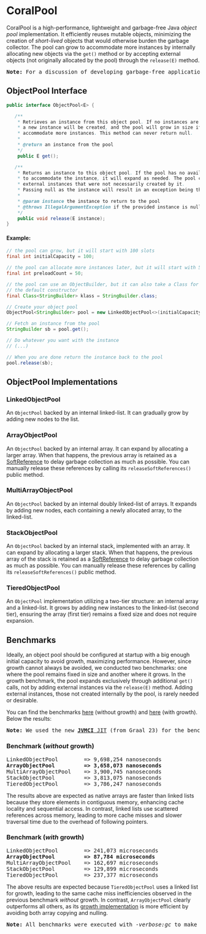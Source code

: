 # CoralPool

CoralPool is a high-performance, lightweight and garbage-free Java _object pool_ implementation. It efficiently reuses mutable objects, minimizing the creation of _short-lived_ objects that would otherwise burden the garbage collector. The pool can grow to accommodate more instances by internally allocating new objects via the `get()` method or by accepting external objects (not originally allocated by the pool) through the `release(E)` method.

<pre>
<b>Note:</b> For a discussion of developing garbage-free applications you should refer to <a href="https://youtu.be/bhzv6lJtuOs">this video</a>
</pre>

## ObjectPool Interface
```java
public interface ObjectPool<E> {

   /**
    * Retrieves an instance from this object pool. If no instances are currently available,
    * a new instance will be created, and the pool will grow in size if necessary to 
    * accommodate more instances. This method can never return null.
    * 
    * @return an instance from the pool
    */
    public E get();

   /**
    * Returns an instance to this object pool. If the pool has no available space 
    * to accommodate the instance, it will expand as needed. The pool can accept 
    * external instances that were not necessarily created by it. 
    * Passing null as the instance will result in an exception being thrown.
    * 
    * @param instance the instance to return to the pool
    * @throws IllegalArgumentException if the provided instance is null
    */
    public void release(E instance);
}
```

#### Example:
```java
// the pool can grow, but it will start with 100 slots
final int initialCapacity = 100;

// the pool can allocate more instances later, but it will start with 50 instances
final int preloadCount = 50;

// the pool can use an ObjectBuilder, but it can also take a Class for creating instances through
// the default constructor
final Class<StringBuilder> klass = StringBuilder.class;

// Create your object pool
ObjectPool<StringBuilder> pool = new LinkedObjectPool<>(initialCapacity, preloadCount, klass);

// Fetch an instance from the pool
StringBuilder sb = pool.get();

// Do whatever you want with the instance
// (...)

// When you are done return the instance back to the pool
pool.release(sb);
```
## ObjectPool Implementations

### LinkedObjectPool

An `ObjectPool` backed by an internal linked-list. It can gradually grow by adding new nodes to the list.

### ArrayObjectPool

An `ObjectPool` backed by an internal array. It can expand by allocating a larger array. When that happens, the previous array is retained as a [SoftReference](https://docs.oracle.com/en/java/javase/23/docs/api/java.base/java/lang/ref/SoftReference.html) to delay garbage collection as much as possible.
You can manually release these references by calling its `releaseSoftReferences()` public method.

### MultiArrayObjectPool

An `ObjectPool` backed by an internal doubly linked-list of arrays. It expands by adding new nodes, each containing a newly allocated array, to the linked-list.

### StackObjectPool

An `ObjectPool` backed by an internal stack, implemented with an array. It can expand by allocating a larger stack. When that happens, the previous array of the stack is retained as a [SoftReference](https://docs.oracle.com/en/java/javase/23/docs/api/java.base/java/lang/ref/SoftReference.html) to delay garbage collection as much as possible.
You can manually release these references by calling its `releaseSoftReferences()` public method.

### TieredObjectPool

An `ObjectPool` implementation utilizing a two-tier structure: an internal array and a linked-list.
It grows by adding new instances to the linked-list (second tier), ensuring the array (first tier) remains a fixed size and does not require expansion.

## Benchmarks

Ideally, an object pool should be configured at startup with a big enough initial capacity to avoid growth, maximizing performance. However, since growth cannot always be avoided, we conducted two benchmarks: one where the pool remains fixed in size and another where it grows. In the growth benchmark, the pool expands exclusively through additional `get()` calls, not by adding external instances via the `release(E)` method. Adding external instances, those not created internally by the pool, is rarely needed or desirable.

You can find the benchmarks [here](https://github.com/coralblocks/CoralPool/blob/main/src/main/java/com/coralblocks/coralpool/bench/ObjectPoolNoGrowthBench.java) (without growth) and [here](https://github.com/coralblocks/CoralPool/blob/main/src/main/java/com/coralblocks/coralpool/bench/ObjectPoolGrowthBench.java) (with growth). Below the results:

<pre>
<b>Note:</b> We used the new <a href="https://stackoverflow.com/questions/79275170/why-does-this-simple-and-small-java-code-runs-30x-faster-in-all-graal-jvms-but-n"><b>JVMCI</b> JIT</a> (from Graal 23) for the benchmarks below
</pre>

### Benchmark (_without_ growth)

<pre>
LinkedObjectPool        => 9,698,254 nanoseconds
<b>ArrayObjectPool         => 3,658,073 nanoseconds</b>     
MultiArrayObjectPool    => 3,900,745 nanoseconds
StackObjectPool         => 3,813,075 nanoseconds
TieredObjectPool        => 3,786,247 nanoseconds                   
</pre>

The results above are expected as native arrays are faster than linked lists because they store elements in contiguous memory, enhancing cache locality and sequential access. In contrast, linked lists use scattered references across memory, leading to more cache misses and slower traversal time due to the overhead of following pointers.

### Benchmark (_with_ growth)

<pre>
LinkedObjectPool        => 241,073 microseconds
<b>ArrayObjectPool         => 87,784 microseconds</b>     
MultiArrayObjectPool    => 162,697 microseconds
StackObjectPool         => 129,899 microseconds
TieredObjectPool        => 237,377 microseconds                   
</pre>

The above results are expected because `TieredObjectPool` uses a linked list for growth, leading to the same cache miss inefficiencies observed in the previous benchmark _without_ growth. In contrast, `ArrayObjectPool` clearly outperforms all others, as its [growth implementation](https://github.com/coralblocks/CoralPool/blob/main/src/main/java/com/coralblocks/coralpool/ArrayObjectPool.java#L187) is more efficient by avoiding both array copying and nulling.

<pre>
<b>Note:</b> All benchmarks were executed with <i>-verbose:gc</i> to make sure no GC activity ever takes place
</pre>
